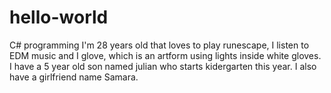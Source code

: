 # hello-world
C# programming
I'm 28 years old that loves to play runescape, I listen to EDM music and I glove, which is an artform using lights inside white gloves. I have a 5 year old son named julian who starts kidergarten this year. I also have a girlfriend name Samara.
